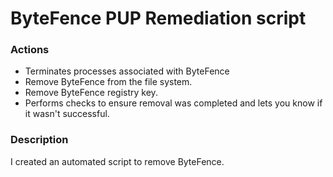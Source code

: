 # ByteFence PUP Remediation script

### Actions
- Terminates processes associated with ByteFence
- Remove ByteFence from the file system.
- Remove ByteFence registry key.
- Performs checks to ensure removal was completed and lets you know if it wasn't successful.

### Description

I created an automated script to remove ByteFence.
